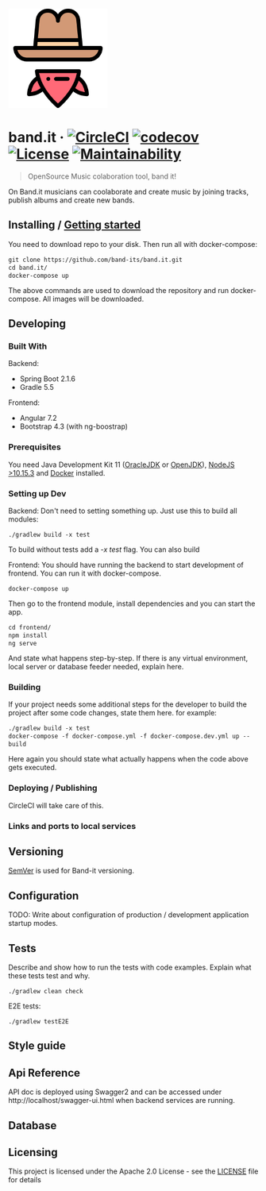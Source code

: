 ![Logo of the project](./docs/images/bandit.png)

# band.it &middot; [![CircleCI](https://circleci.com/gh/band-its/band.it.svg?style=shield)](https://circleci.com/gh/band-its/band.it) [![codecov](https://codecov.io/gh/band-its/band.it/branch/develop/graph/badge.svg)](https://codecov.io/gh/band-its/band.it) [![License](https://img.shields.io/badge/License-Apache%202.0-blue.svg)](https://opensource.org/licenses/Apache-2.0) [![Maintainability](https://api.codeclimate.com/v1/badges/c41d0b75884bd268f51d/maintainability)](https://codeclimate.com/github/band-its/band.it/maintainability)

> OpenSource Music colaboration tool, band it!

On Band.it musicians can coolaborate and create music by joining tracks, publish albums and create new bands. 

## Installing / [Getting started](https://github.com/band-its/band.it/wiki/Getting-started)
You need to download repo to your disk. Then run all with docker-compose:

```shell
git clone https://github.com/band-its/band.it.git
cd band.it/
docker-compose up
```

The above commands are used to download the repository and run docker-compose. All images will be downloaded.

## Developing

### Built With

Backend:
* Spring Boot 2.1.6
* Gradle 5.5

Frontend:
* Angular 7.2
* Bootstrap 4.3 (with ng-boostrap) 

### Prerequisites
You need Java Development Kit 11 ([OracleJDK](https://www.oracle.com/technetwork/java/javase/downloads/index.html) or [OpenJDK](https://jdk.java.net/11/)), [NodeJS >10.15.3](https://nodejs.org/en/download/) and [Docker](https://www.docker.com/products/docker-desktop) installed.

### Setting up Dev

Backend:
Don't need to setting something up. Just use this to build all modules:

```shell
./gradlew build -x test
```

To build without tests add a <i>-x test</i> flag. You can also build



Frontend:
You should have running the backend to start development of frontend. You can run it with docker-compose.
```shell
docker-compose up
```

Then go to the frontend module, install dependencies and you can start the app.
```shell
cd frontend/
npm install
ng serve
```

And state what happens step-by-step. If there is any virtual environment, local server or database feeder needed, explain here.

### Building

If your project needs some additional steps for the developer to build the
project after some code changes, state them here. for example:

```shell
./gradlew build -x test
docker-compose -f docker-compose.yml -f docker-compose.dev.yml up --build
```

Here again you should state what actually happens when the code above gets
executed.

### Deploying / Publishing
CircleCI will take care of this.

### Links and ports to local services

## Versioning

[SemVer](http://semver.org/) is used for Band-it versioning.


## Configuration

TODO: Write about configuration of production / development application startup modes.

## Tests

Describe and show how to run the tests with code examples.
Explain what these tests test and why.

```shell
./gradlew clean check
```

E2E tests:
```shell
./gradlew testE2E
```

## Style guide


## Api Reference

API doc is deployed using Swagger2 and can be accessed under http://localhost/swagger-ui.html when backend services are running.


## Database


## Licensing

This project is licensed under the Apache 2.0 License - see the [LICENSE](LICENSE) file for details
